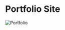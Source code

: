 # Portfolio Site
![Portfolio](https://github.com/juliuscecilia33/Portfolio/blob/main/public/images/All.png)

